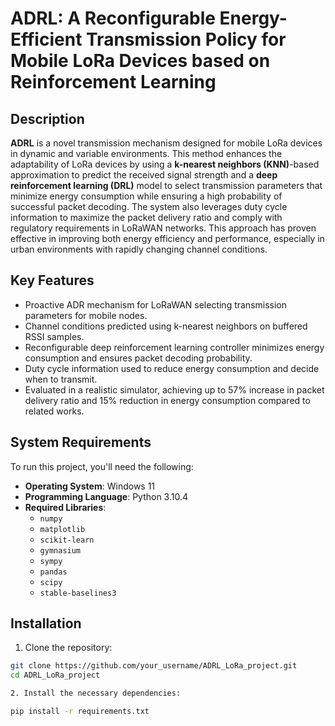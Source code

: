 # ADRL: A Reconfigurable Energy-Efficient Transmission Policy for Mobile LoRa Devices based on Reinforcement Learning

## Description

**ADRL** is a novel transmission mechanism designed for mobile LoRa devices in dynamic and variable environments. This method enhances the adaptability of LoRa devices by using a **k-nearest neighbors (KNN)**-based approximation to predict the received signal strength and a **deep reinforcement learning (DRL)** model to select transmission parameters that minimize energy consumption while ensuring a high probability of successful packet decoding. The system also leverages duty cycle information to maximize the packet delivery ratio and comply with regulatory requirements in LoRaWAN networks. This approach has proven effective in improving both energy efficiency and performance, especially in urban environments with rapidly changing channel conditions.

## Key Features

- Proactive ADR mechanism for LoRaWAN selecting transmission parameters for mobile nodes.
- Channel conditions predicted using k-nearest neighbors on buffered RSSI samples.
- Reconfigurable deep reinforcement learning controller minimizes energy consumption and ensures packet decoding probability.
- Duty cycle information used to reduce energy consumption and decide when to transmit.
- Evaluated in a realistic simulator, achieving up to 57% increase in packet delivery ratio and 15% reduction in energy consumption compared to related works.

## System Requirements

To run this project, you'll need the following:

- **Operating System**: Windows 11
- **Programming Language**: Python 3.10.4
- **Required Libraries**:
  - `numpy`
  - `matplotlib`
  - `scikit-learn`
  - `gymnasium`
  - `sympy`
  - `pandas`
  - `scipy`
  - `stable-baselines3`
 
## Installation

1. Clone the repository:

```bash
git clone https://github.com/your_username/ADRL_LoRa_project.git
cd ADRL_LoRa_project

2. Install the necessary dependencies:

pip install -r requirements.txt
